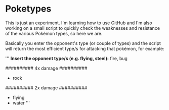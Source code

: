 # Poketypes
This is just an experiment. I'm learning how to use GitHub and I'm also working on a small script to quickly check the weaknesses and resistance of the various Pokémon types, so here we are.

Basically you enter the opponent's type (or couple of types) and the script will return the most efficient type/s for attacking that pokémon, for example:

'''
**Insert the opponent type/s (e.g. flying, steel):**
fire, bug

########## 4x damage ##########
- rock

########## 2x damage ##########
- flying
- water
'''
